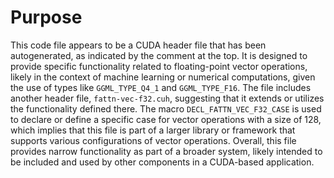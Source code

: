 # Purpose
This code file appears to be a CUDA header file that has been autogenerated, as indicated by the comment at the top. It is designed to provide specific functionality related to floating-point vector operations, likely in the context of machine learning or numerical computations, given the use of types like `GGML_TYPE_Q4_1` and `GGML_TYPE_F16`. The file includes another header file, `fattn-vec-f32.cuh`, suggesting that it extends or utilizes the functionality defined there. The macro `DECL_FATTN_VEC_F32_CASE` is used to declare or define a specific case for vector operations with a size of 128, which implies that this file is part of a larger library or framework that supports various configurations of vector operations. Overall, this file provides narrow functionality as part of a broader system, likely intended to be included and used by other components in a CUDA-based application.
